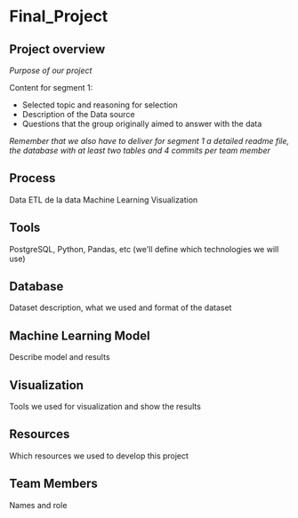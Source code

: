 # Final_Project

## Project overview

*Purpose of our project*

Content for segment 1:
-	Selected topic and reasoning for selection
-	Description of the Data source
-	Questions that the group originally aimed to answer with the data

*Remember that we also have to deliver for segment 1 a detailed readme file, the database with at least two tables and 4 commits per team member*

## Process

Data
ETL de la data 
Machine Learning
Visualization

## Tools

PostgreSQL, Python, Pandas, etc (we'll define which technologies we will use)

## Database

Dataset description, what we used and format of the dataset

## Machine Learning Model

Describe model and results

## Visualization

Tools we used for visualization and show the results

## Resources

Which resources we used to develop this project

## Team Members

Names and role
